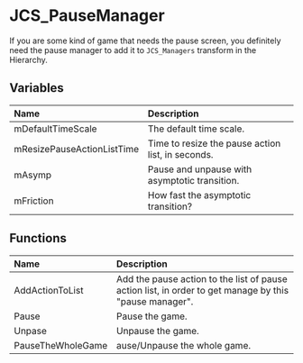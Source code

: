 # JCS_PauseManager

If you are some kind of game that needs the pause screen, you definitely
need the pause manager to add it to `JCS_Managers` transform in the Hierarchy.

## Variables

| Name                       | Description                                       |
|:---------------------------|:--------------------------------------------------|
| mDefaultTimeScale          | The default time scale.                           |
| mResizePauseActionListTime | Time to resize the pause action list, in seconds. |
| mAsymp                     | Pause and unpause with asymptotic transition.     |
| mFriction                  | How fast the asymptotic transition?               |

## Functions

| Name              | Description                                                                                            |
|:------------------|:-------------------------------------------------------------------------------------------------------|
| AddActionToList   | Add the pause action to the list of pause action list, in order to get manage by this "pause manager". |
| Pause             | Pause the game.                                                                                        |
| Unpase            | Unpause the game.                                                                                      |
| PauseTheWholeGame | ause/Unpause the whole game.                                                                           |
